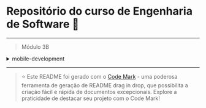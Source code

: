 
# Repositório do curso de Engenharia de Software 🚀
---

> Módulo 3B

<details>

<summary>mobile-development</summary>

| Pasta        | Conteúdo                |
| ------------ | ----------------------- |
| dia_01       | Flutter                 |
| dia_02       | Dart                    |
| dia_03       | Interface com Widgets   |
| dia_04       | Persistência de Objetos |
| Sem contéudo | Google Cloud Messaging  |
| dia_06       | NFC                     |
| dia_07       | APIs RESTful            |
| dia_08       | API G                   |
| dia_09       | Google Maps             |

</details>

--- 


> ⭐️ Este README foi gerado com o [Code Mark](https://codemark.com.br) - uma poderosa ferramenta de geração de README drag in drop, que possibilita a criação fácil e rápida de documentos excepcionais. Explore a praticidade de destacar seu projeto com o Code Mark!